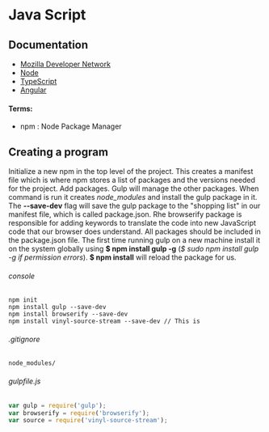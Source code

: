 #  Java Script
## Documentation
- [Mozilla Developer Network](https://developer.mozilla.org/en-US/docs/Web/JavaScript)
- [Node](https://nodejs.org/en/)
- [TypeScript](http://www.typescriptlang.org/)
- [Angular](https://angularjs.org/)

#### Terms:
 - npm : Node Package Manager


## Creating a program



Initialize a new npm in the top level of the project. This creates a manifest file which is where npm stores a list of packages and the versions needed for the project.  Add packages. Gulp will manage the other packages. When command is run it creates _node_modules_ and install the gulp package in it.  The **--save-dev** flag will save the gulp package to the "shopping list" in our manifest file, which is called package.json.  Rhe browserify package is responsible for adding keywords to translate the code into new JavaScript code that our browser does understand.  All packages should be included in the package.json file. The first time running gulp on a new machine install it on the system globally using **$ npm install gulp -g** (_$ sudo npm install gulp -g if permission errors_). **$ npm install** will reload the package for us.

###### console
```console
npm init
npm install gulp --save-dev 
npm install browserify --save-dev
npm install vinyl-source-stream --save-dev // This is 
```
###### .gitignore
```file
node_modules/
```

###### gulpfile.js
```js
var gulp = require('gulp');
var browserify = require('browserify');
var source = require('vinyl-source-stream');
```
